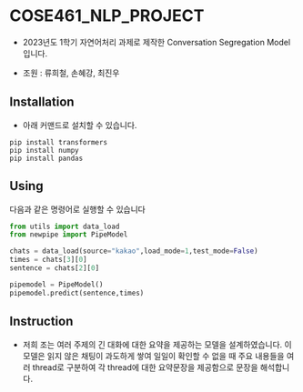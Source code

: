 # COSE461_NLP_PROJECT

- 2023년도 1학기 자연어처리 과제로 제작한 Conversation Segregation Model입니다.

- 조원 : 류희철, 손혜강, 최진우

## Installation

- 아래 커맨드로 설치할 수 있습니다.

```
pip install transformers
pip install numpy
pip install pandas
```

## Using

다음과 같은 명령어로 실행할 수 있습니다
```Python
from utils import data_load
from newpipe import PipeModel

chats = data_load(source="kakao",load_mode=1,test_mode=False)
times = chats[3][0]
sentence = chats[2][0]

pipemodel = PipeModel()
pipemodel.predict(sentence,times)
```
    

## Instruction

- 저희 조는 여러 주제의 긴 대화에 대한 요약을 제공하는 모델을 설계하였습니다. 이 모델은 읽지 않은 채팅이 과도하게 쌓여 일일이 확인할 수 없을 때 주요 내용들을 여러 thread로 구분하여 각
thread에 대한 요약문장을 제공함으로 문장을 해석합니다.
